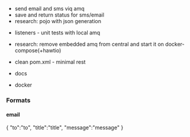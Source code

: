 + send email and sms viq amq
+ save and return status for sms/email
+ research: pojo with json generation

- listeners - unit tests with local amq
- research: remove embedded amq from central and start it on docker-compose(+hawtio)
- clean pom.xml - minimal rest

- docs
- docker


### Formats
#### email
{
  "to":"to",
  "title":"title",
  "message":"message"
}